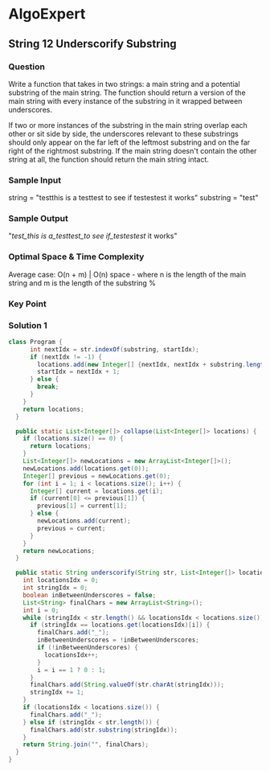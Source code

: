 # AlgoExpert

## String 12 Underscorify Substring

### Question

Write a function that takes in two strings: a main string and a potential substring of the main string. The function should return a version of the main string with every instance of the substring in it wrapped between underscores.

If two or more instances of the substring in the main string overlap each other or sit side by side, the underscores relevant to these substrings should only appear on the far left of the leftmost substring and on the far right of the rightmost substring. If the main string doesn't contain the other string at all, the function should return the main string intact.

### Sample Input

string = "testthis is a testtest to see if testestest it works"
substring = "test"

### Sample Output

"_test_this is a_testtest_to see if_testestest_ it works"

### Optimal Space & Time Complexity

Average case: O(n + m) | O(n) space - where n is the length of the main string and m is the length of the substring
%

### Key Point

### Solution 1

```java
class Program {
      int nextIdx = str.indexOf(substring, startIdx);
      if (nextIdx != -1) {
        locations.add(new Integer[] {nextIdx, nextIdx + substring.length()});
        startIdx = nextIdx + 1;
      } else {
        break;
      }
    }
    return locations;
  }

  public static List<Integer[]> collapse(List<Integer[]> locations) {
    if (locations.size() == 0) {
      return locations;
    }
    List<Integer[]> newLocations = new ArrayList<Integer[]>();
    newLocations.add(locations.get(0));
    Integer[] previous = newLocations.get(0);
    for (int i = 1; i < locations.size(); i++) {
      Integer[] current = locations.get(i);
      if (current[0] <= previous[1]) {
        previous[1] = current[1];
      } else {
        newLocations.add(current);
        previous = current;
      }
    }
    return newLocations;
  }

  public static String underscorify(String str, List<Integer[]> locations) {
    int locationsIdx = 0;
    int stringIdx = 0;
    boolean inBetweenUnderscores = false;
    List<String> finalChars = new ArrayList<String>();
    int i = 0;
    while (stringIdx < str.length() && locationsIdx < locations.size()) {
      if (stringIdx == locations.get(locationsIdx)[i]) {
        finalChars.add("_");
        inBetweenUnderscores = !inBetweenUnderscores;
        if (!inBetweenUnderscores) {
          locationsIdx++;
        }
        i = i == 1 ? 0 : 1;
      }
      finalChars.add(String.valueOf(str.charAt(stringIdx)));
      stringIdx += 1;
    }
    if (locationsIdx < locations.size()) {
      finalChars.add("_");
    } else if (stringIdx < str.length()) {
      finalChars.add(str.substring(stringIdx));
    }
    return String.join("", finalChars);
  }
}

```
